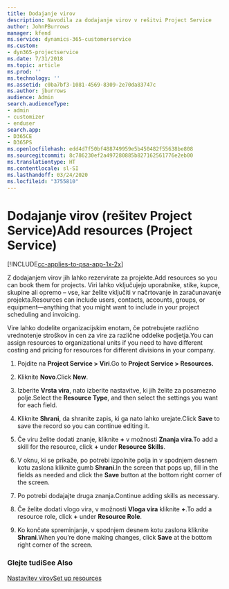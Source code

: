 ```yaml
---
title: Dodajanje virov
description: Navodila za dodajanje virov v rešitvi Project Service
author: JohnPBurrows
manager: kfend
ms.service: dynamics-365-customerservice
ms.custom:
- dyn365-projectservice
ms.date: 7/31/2018
ms.topic: article
ms.prod: ''
ms.technology: ''
ms.assetid: c0ba7bf3-1081-4569-8309-2e70da83747c
ms.author: jburrows
audience: Admin
search.audienceType:
- admin
- customizer
- enduser
search.app:
- D365CE
- D365PS
ms.openlocfilehash: edd4d7f50bf488749959e5b450482f55638be808
ms.sourcegitcommit: 8c786230ef2a497280885b827162561776e2eb00
ms.translationtype: HT
ms.contentlocale: sl-SI
ms.lasthandoff: 03/24/2020
ms.locfileid: "3755810"
---
```

# <a name="add-resources-project-service"></a><span data-ttu-id="5bcda-103">Dodajanje virov (rešitev Project Service)</span><span class="sxs-lookup"><span data-stu-id="5bcda-103">Add resources (Project Service)</span></span>

[!INCLUDE[cc-applies-to-psa-app-1x-2x](../includes/cc-applies-to-psa-app-1x-2x.md)]

<span data-ttu-id="5bcda-104">Z dodajanjem virov jih lahko rezervirate za projekte.</span><span class="sxs-lookup"><span data-stu-id="5bcda-104">Add resources so you can book them for projects.</span></span> <span data-ttu-id="5bcda-105">Viri lahko vključujejo uporabnike, stike, kupce, skupine ali opremo – vse, kar želite vključiti v načrtovanje in zaračunavanje projekta.</span><span class="sxs-lookup"><span data-stu-id="5bcda-105">Resources can include users, contacts, accounts, groups, or equipment—anything that you might want to include in your project scheduling and invoicing.</span></span>  
  
<span data-ttu-id="5bcda-106">Vire lahko dodelite organizacijskim enotam, če potrebujete različno vrednotenje stroškov in cen za vire za različne oddelke podjetja.</span><span class="sxs-lookup"><span data-stu-id="5bcda-106">You can assign resources to organizational units if you need to have different costing and pricing for resources for different divisions in your company.</span></span>  
  
1.  <span data-ttu-id="5bcda-107">Pojdite na **Project Service > Viri**.</span><span class="sxs-lookup"><span data-stu-id="5bcda-107">Go to **Project Service > Resources.**</span></span>  
  
2.  <span data-ttu-id="5bcda-108">Kliknite **Novo**.</span><span class="sxs-lookup"><span data-stu-id="5bcda-108">Click **New**.</span></span>  
  
3.  <span data-ttu-id="5bcda-109">Izberite **Vrsta vira**, nato izberite nastavitve, ki jih želite za posamezno polje.</span><span class="sxs-lookup"><span data-stu-id="5bcda-109">Select the **Resource Type**, and then select the settings you want for each field.</span></span>  
  
4.  <span data-ttu-id="5bcda-110">Kliknite **Shrani**, da shranite zapis, ki ga nato lahko urejate.</span><span class="sxs-lookup"><span data-stu-id="5bcda-110">Click **Save** to save the record so you can continue editing it.</span></span>  
  
5.  <span data-ttu-id="5bcda-111">Če viru želite dodati znanje, kliknite **+** v možnosti **Znanja vira**.</span><span class="sxs-lookup"><span data-stu-id="5bcda-111">To add a skill for the resource, click **+** under **Resource Skills**.</span></span>  
  
6.  <span data-ttu-id="5bcda-112">V oknu, ki se prikaže, po potrebi izpolnite polja in v spodnjem desnem kotu zaslona kliknite gumb **Shrani**.</span><span class="sxs-lookup"><span data-stu-id="5bcda-112">In the screen that pops up, fill in the fields as needed and click the **Save** button at the bottom right corner of the screen.</span></span>  
  
7.  <span data-ttu-id="5bcda-113">Po potrebi dodajajte druga znanja.</span><span class="sxs-lookup"><span data-stu-id="5bcda-113">Continue adding skills as necessary.</span></span>  
  
8.  <span data-ttu-id="5bcda-114">Če želite dodati vlogo vira, v možnosti **Vloga vira** kliknite **+**.</span><span class="sxs-lookup"><span data-stu-id="5bcda-114">To add a resource role, click **+** under **Resource Role**.</span></span>  
  
9. <span data-ttu-id="5bcda-115">Ko končate spreminjanje, v spodnjem desnem kotu zaslona kliknite **Shrani**.</span><span class="sxs-lookup"><span data-stu-id="5bcda-115">When you’re done making changes, click **Save** at the bottom right corner of the screen.</span></span>  
  
### <a name="see-also"></a><span data-ttu-id="5bcda-116">Glejte tudi</span><span class="sxs-lookup"><span data-stu-id="5bcda-116">See Also</span></span>  
 [<span data-ttu-id="5bcda-117">Nastavitev virov</span><span class="sxs-lookup"><span data-stu-id="5bcda-117">Set up resources</span></span>](../project-service/set-up-resources.md)
